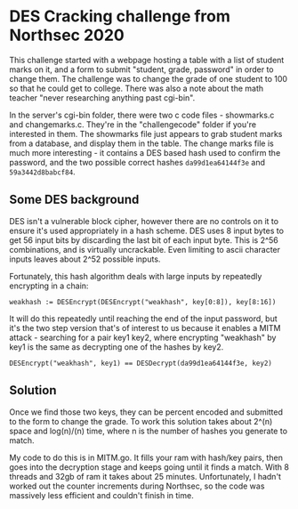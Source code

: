 # DES Cracking challenge from Northsec 2020

This challenge started with a webpage hosting a table with a list of student marks on it, and a form to submit "student, grade, password" in order to change them.  The challenge was to change the grade of one student to 100 so that he could get to college. There was also a note about the math teacher "never researching anything past cgi-bin". 

In the server's cgi-bin folder, there were two c code files - showmarks.c and changemarks.c. They're in the "challengecode" folder if you're interested in them. The showmarks file just appears to grab student marks from a database, and display them in the table. The change marks file is much more interesting - it contains a DES based hash used to confirm the password, and the two possible correct hashes ```da99d1ea64144f3e``` and ```59a3442d8babcf84```. 

## Some DES background
DES isn't a vulnerable block cipher, however there are no controls on it to ensure it's used appropriately in a hash scheme. DES uses 8 input bytes to get 56 input bits by discarding the last bit of each input byte. This is 2^56 combinations, and is virtually uncrackable. Even limiting to ascii character inputs leaves about 2^52 possible inputs. 

Fortunately, this hash algorithm deals with large inputs by repeatedly encrypting  in a chain:

```weakhash := DESEncrypt(DESEncrypt("weakhash", key[0:8]), key[8:16])``` 

It will do this repeatedly until reaching the end of the input password, but it's the two step version that's of interest to us because it enables a MITM attack - searching for a pair key1 key2, where encrypting "weakhash" by key1 is the same as decrypting one of the hashes by key2.

```DESEncrypt("weakhash", key1) == DESDecrypt(da99d1ea64144f3e, key2)```

## Solution

Once we find those two keys, they can be percent encoded and submitted to the form to change the grade. To work this solution takes about 2^(n) space and log(n)/(n) time, where n is the number of hashes you generate to match.  

My code to do this is in MITM.go. It fills your ram with hash/key pairs, then goes into the decryption stage and keeps going until it finds a match. With 8 threads and 32gb of ram it takes about 25 minutes. Unfortunately, I hadn't worked out the counter increments during Northsec, so the code was massively less efficient and couldn't finish in time.
